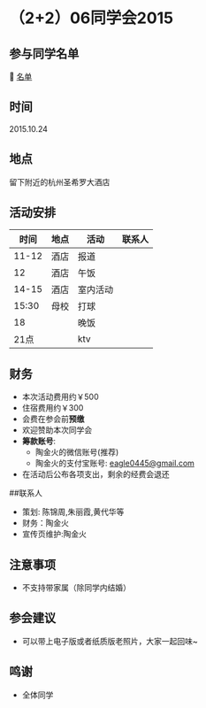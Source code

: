 # （2+2）06同学会2015
## 参与同学名单
 :bell: [名单](statistics.md)

## 时间
2015.10.24

## 地点
留下附近的杭州圣希罗大酒店

## 活动安排
时间|地点|活动|联系人
---|---|---|---
11-12|酒店|报道|
12|酒店|午饭|
14-15|酒店|室内活动|
15:30|母校|打球|
18||晚饭|
21点||ktv|

## 财务
- 本次活动费用约￥500
- 住宿费用约￥300
- 会费在参会前**预缴**
- 欢迎赞助本次同学会
- **筹款账号**:
  - 陶金火的微信账号(推荐)
  - 陶金火的支付宝账号: eagle0445@gmail.com
- 在活动后公布各项支出，剩余的经费会退还

##联系人
- 策划: 陈锦周,朱丽霞,黄代华等
- 财务：陶金火
- 宣传页维护:陶金火

## 注意事项
- 不支持带家属（除同学内结婚）

## 参会建议
- 可以带上电子版或者纸质版老照片，大家一起回味~

## 鸣谢
- 全体同学
